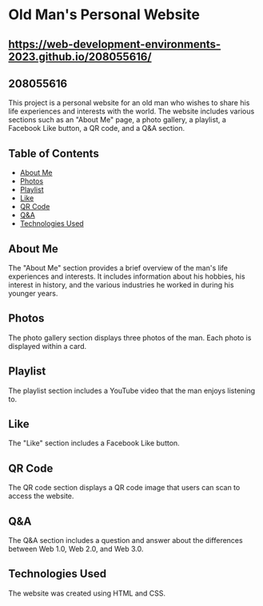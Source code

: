 # Old Man's Personal Website

## https://web-development-environments-2023.github.io/208055616/

## 208055616

This project is a personal website for an old man who wishes to share his life experiences and interests with the world. The website includes various sections such as an "About Me" page, a photo gallery, a playlist, a Facebook Like button, a QR code, and a Q&A section.

## Table of Contents

- [About Me](#about-me)
- [Photos](#photos)
- [Playlist](#playlist)
- [Like](#like)
- [QR Code](#qr-code)
- [Q&A](#qa)
- [Technologies Used](#technologies-used)

## About Me

The "About Me" section provides a brief overview of the man's life experiences and interests. It includes information about his hobbies, his interest in history, and the various industries he worked in during his younger years.

## Photos

The photo gallery section displays three photos of the man. Each photo is displayed within a card.

## Playlist

The playlist section includes a YouTube video that the man enjoys listening to.

## Like

The "Like" section includes a Facebook Like button.

## QR Code

The QR code section displays a QR code image that users can scan to access the website.

## Q&A

The Q&A section includes a question and answer about the differences between Web 1.0, Web 2.0, and Web 3.0.

## Technologies Used

The website was created using HTML and CSS.
